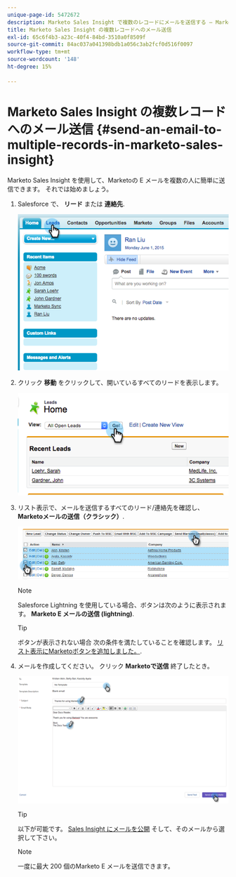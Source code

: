 ```yaml
---
unique-page-id: 5472672
description: Marketo Sales Insight で複数のレコードにメールを送信する — Marketoドキュメント — 製品ドキュメント
title: Marketo Sales Insight の複数レコードへのメール送信
exl-id: 65c6f4b3-a23c-40f4-84bd-3510a0f8509f
source-git-commit: 84ac037a041398bdb1a056c3ab2fcf0d516f0097
workflow-type: tm+mt
source-wordcount: '148'
ht-degree: 15%

---
```


# Marketo Sales Insight の複数レコードへのメール送信 {#send-an-email-to-multiple-records-in-marketo-sales-insight}

Marketo Sales Insight を使用して、Marketoの E メールを複数の人に簡単に送信できます。 それでは始めましょう。

1. Salesforce で、 **リード** または **連絡先**.

   ![](assets/image2015-6-1-14-3a40-3a35.png)

1. クリック **移動** をクリックして、開いているすべてのリードを表示します。

   ![](assets/image2015-6-1-14-3a41-3a42.png)

1. リスト表示で、メールを送信するすべてのリード/連絡先を確認し、 **Marketoメールの送信（クラシック）**.

   ![](assets/three.png)

   >[!NOTE]
   >
   >Salesforce Lightning を使用している場合、ボタンは次のように表示されます。 **Marketo E メールの送信 (lightning)**.

   >[!TIP]
   >
   >ボタンが表示されない場合 次の条件を満たしていることを確認します。 [リスト表示にMarketoボタンを追加しました。](/help/marketo/product-docs/marketo-sales-insight/msi-for-salesforce/configuration/add-bulk-action-buttons-to-salesforce-classic.md).

1. メールを作成してください。 クリック **Marketoで送信** 終了したとき。

   ![](assets/four.png)

   >[!TIP]
   >
   >以下が可能です。 [Sales Insight にメールを公開](/help/marketo/product-docs/marketo-sales-insight/msi-for-salesforce/features/actions-in-the-msi-panel/send-marketo-email/publish-an-email-to-sales-insight.md) そして、そのメールから選択して下さい。

   >[!NOTE]
   >
   >一度に最大 200 個のMarketo E メールを送信できます。
